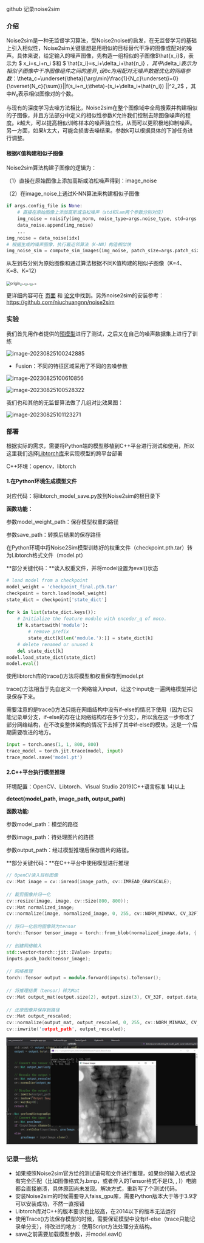 github 记录noise2sim

### 介绍

Noise2sim是一种无监督学习算法，受Noise2noise的启发，在无监督学习的基础上引入相似性，Noise2sim关键思想是用相似的目标替代干净的图像或配对的噪声。具体来说，给定输入的噪声图像，先构造一组相似的子图像$\hat{x_i}$，表示为 $ x_i=s_i+n_i $和 $ \hat{x_i}=s_i+\delta_i+\hat{n_i} $，其中$\delta_i$表示为相似子图像中干净图像组件之间的差异,设$θc$为用配对无噪声数据优化的网络参数：$\theta_c=\underset{\theta}{\arg\min}\frac{1}{N_c}\underset{i=0}{\overset{N_c}{\sum}}||f(s_i+n_i;\theta)-(s_i+\delta_i+\hat{n_i}) ||^2_2$  ，其中$N_s$表示相似图像对的个数。

与现有的深度学习去噪方法相比，Noise2sim在整个图像域中全局搜索并构建相似的子图像，并且方法部分中定义的相似性参数$K$允许我们控制去除图像噪声的程度。$k$越大，可以提高相似训练样本的噪声独立性，从而可以更积极地抑制噪声。另一方面，如果$k$太大，可能会损害去噪结果。参数k可以根据具体的下游任务进行调整。

#### 根据$K$值构建相似子图像

Noise2sim算法构建子图像的逻辑为：

（1）直接在原始图像上添加高斯或泊松噪声得到：image_noise

（2）在image_noise上通过K-NN算法来构建相似子图像

```python
if args.config_file is None:
    # 直接在原始图像上添加高斯或泊松噪声（std和lam两个参数分别对应）
	img_noise = noisify(img_norm, noise_type=args.noise_type, std=args.std, lam=args.lam) * 255.
	data_noise.append(img_noise)
    ...
img_noise = data_noise[idx]
# 根据生成的噪声图像，执行最近邻算法（K-NN）构造相似块
img_noise_sim = compute_sim_images(img_noise, patch_size=args.patch_size, num_select=args.num_sim,img_ori=img_noise_norm)
```

从左到右分别为原始图像和通过算法根据不同K值构建的相似子图像（K=4、K=8、K=12）

<img src="D:\工作\周报\sensview\8.3\origin.png" alt="origin" style="zoom: 67%;" /><img src="D:\工作\周报\sensview\8.3\k=4.jpg" alt="k=4" style="zoom: 33%;" /><img src="D:\工作\周报\sensview\8.3\k=8.jpg" alt="k=8" style="zoom: 33%;" /><img src="D:\工作\周报\sensview\8.3\k=16.jpg" alt="k=16" style="zoom:33%;" />



更详细内容可在 [页面](http://chuangniu.info/projects/noise2im/) 和 [论文](https://arxiv.org/abs/2011.03384)中找到。另外noise2sim的安装参考：https://github.com/niuchuangnn/noise2sim

### 实验

我们首先用作者提供的[预模型](https://drive.google.com/drive/folders/1DKovoPvxq6IWjgo_hfx1NQ0wdqHwB3Gy)进行了测试，之后又在自己的噪声数据集上进行了训练

![image-20230825100242885](C:\Users\Nieyu\AppData\Roaming\Typora\typora-user-images\image-20230825100242885.png)

- Fusion：不同的特征区域采用了不同的去噪参数



![image-20230825100610856](C:\Users\Nieyu\AppData\Roaming\Typora\typora-user-images\image-20230825100610856.png)

![image-20230825100528322](C:\Users\Nieyu\AppData\Roaming\Typora\typora-user-images\image-20230825100528322.png)

我们也和其他的无监督算法做了几组对比效果图：

![image-20230825101123271](C:\Users\Nieyu\AppData\Roaming\Typora\typora-user-images\image-20230825101123271.png)

### 部署

根据实际的需求，需要将Python端的模型移植到C++平台进行测试和使用，所以这里我们选择[Libtorch库](https://pytorch.org/cppdocs/installing.html)来实现模型的跨平台部署

C++环境：opencv，libtorch

#### 1.在Python环境生成模型文件

对应代码：将libtorch_model_save.py放到Noise2sim的根目录下

**函数功能：**

参数model_weight_path：保存模型权重的路径

参数save_path：转换后结果的保存路径

在Python环境中将Noise2Sim模型训练好的权重文件（checkpoint.pth.tar）转为Libtorch格式文件（model.pt）

**部分关键代码：**读入权重文件，并将model设置为eval()状态

```python
# load model from a checkpoint
model_weight = 'checkpoint_final.pth.tar'
checkpoint = torch.load(model_weight)
state_dict = checkpoint['state_dict']

for k in list(state_dict.keys()):
    # Initialize the feature module with encoder_q of moco.
    if k.startswith('module'):
        # remove prefix
        state_dict[k[len('module.'):]] = state_dict[k]
    # delete renamed or unused k
    del state_dict[k]
model.load_state_dict(state_dict)
model.eval()
```

使用libtorch库的trace()方法将模型和权重保存到model.pt

trace()方法相当于先自定义一个网络输入input，让这个input走一遍网络模型并记录保存下来。

需要注意的是trace()方法只能在网络结构中没有if-else的情况下使用（因为它只能记录单分支，if-else的存在让网络结构存在多个分支），所以我在这一步修改了部分网络结构，在不改变整体架构的情况下去掉了其中if-else的模块。这是一个后期需要改进的地方。

```python
input = torch.ones(1, 1, 800, 800)
trace_model = torch.jit.trace(model, input)
trace_model.save('model.pt')
```

#### 2.C++平台执行模型推理

环境配置：OpenCV、Libtorch、Visual Studio 2019(C++语言标准 14)以上

**detect(model_path, image_path, output_path)**

**函数功能:**

参数model_path：模型的路径

参数image_path：待处理图片的路径

参数output_path：经过模型推理后保存图片的路径。

**部分关键代码：**在C++平台中使用模型进行推理

```C++
// OpenCV读入目标图像
cv::Mat image = cv::imread(image_path, cv::IMREAD_GRAYSCALE);

// 裁剪图像并归一化
cv::resize(image, image, cv::Size(800, 800));
cv::Mat normalized_image;
cv::normalize(image, normalized_image, 0, 255, cv::NORM_MINMAX, CV_32F);

// 将归一化后的图像转为tensor
torch::Tensor tensor_image = torch::from_blob(normalized_image.data, { 1, 1, 800, 800}, torch::kFloat);

// 创建网络输入
std::vector<torch::jit::IValue> inputs;
inputs.push_back(tensor_image);

// 网络推理
torch::Tensor output = module.forward(inputs).toTensor();

// 将推理结果（tensor）转为Mat
cv::Mat output_mat(output.size(2), output.size(3), CV_32F, output.data_ptr<float>());

// 还原图像并保存到路径
cv::Mat output_rescaled;
cv::normalize(output_mat, output_rescaled, 0, 255, cv::NORM_MINMAX, CV_8U);
cv::imwrite('output_path', output_rescaled);
```

![image text](image-20230825103510785.png)

### 记录一些坑

- 如果按照Noise2sim官方给的测试语句和文件进行推理，如果你的输入格式没有完全匹配（比如图像格式为.bmp，或者传入的Tensor格式不是(3, , )）电脑都会直接崩溃，具体原因尚未发现。解决方式，重新写了个测试代码。
- 安装Noise2sim的时候需要导入faiss_gpu库，需要Python版本大于等于3.9才可以安装成功，不然一直报错
- Libtorch库对C++的版本要求也比较高，在2014以下的版本无法运行
- 使用Trace()方法保存模型的时候，需要保证模型中没有if-else（trace只能记录单分支），待改进的地方：使用Script方法处理分支结构。
- save之前需要加载模型参数，并model.eavl()
